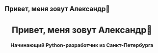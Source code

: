 ## Привет, меня зовут Александр👋

<div id="header" align="center">
  <h1>Привет, меня зовут Александр👋</h1>
  <h3>Начинающий Python-разработчик из Санкт-Петербурга</h3>
</div>
<!--
**AlexRybkin-keramzit/AlexRybkin-keramzit** is a ✨ _special_ ✨ repository because its `README.md` (this file) appears on your GitHub profile.

Here are some ideas to get you started:

- 🔭 I’m currently working on ...
- 🌱 I’m currently learning ...
- 👯 I’m looking to collaborate on ...
- 🤔 I’m looking for help with ...
- 💬 Ask me about ...
- 📫 How to reach me: ...
- 😄 Pronouns: ...
- ⚡ Fun fact: ...
-->
